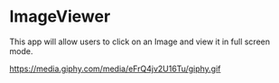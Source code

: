 # ImageViewer
This app will allow users to click on an Image and view it in full screen mode.

https://media.giphy.com/media/eFrQ4jv2U16Tu/giphy.gif
